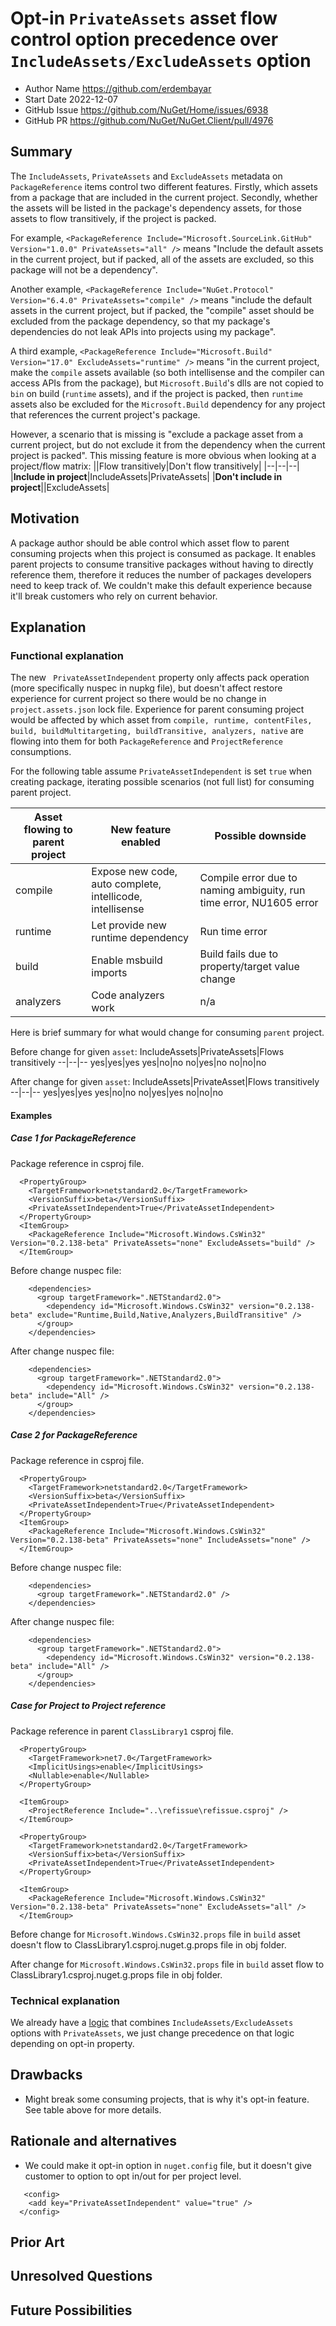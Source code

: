 # Opt-in `PrivateAssets` asset flow control option precedence over `IncludeAssets/ExcludeAssets` option

- Author Name <https://github.com/erdembayar>
- Start Date 2022-12-07
- GitHub Issue <https://github.com/NuGet/Home/issues/6938>
- GitHub PR <https://github.com/NuGet/NuGet.Client/pull/4976>

## Summary

<!-- One-paragraph description of the proposal. -->
The `IncludeAssets`, `PrivateAssets` and `ExcludeAssets` metadata on `PackageReference` items control two different features. Firstly, which assets from a package that are included in the current project. Secondly, whether the assets will be listed in the package's dependency assets, for those assets to flow transitively, if the project is packed.

For example, `<PackageReference Include="Microsoft.SourceLink.GitHub" Version="1.0.0" PrivateAssets="all" />` means "Include the default assets in the current project, but if packed, all of the assets are excluded, so this package will not be a dependency".

Another example, `<PackageReference Include="NuGet.Protocol" Version="6.4.0" PrivateAssets="compile" />` means "include the default assets in the current project, but if packed, the "compile" asset should be excluded from the package dependency, so that my package's dependencies do not leak APIs into projects using my package".

A third example, `<PackageReference Include="Microsoft.Build" Version="17.0" ExcludeAssets="runtime" />` means "in the current project, make the `compile` assets available (so both intellisense and the compiler can access APIs from the package), but `Microsoft.Build`'s dlls are not copied to `bin` on build (`runtime` assets), and if the project is packed, then `runtime` assets also be excluded for the `Microsoft.Build` dependency for any project that references the current project's package.

However, a scenario that is missing is "exclude a package asset from a current project, but do not exclude it from the dependency when the current project is packed". This missing feature is more obvious when looking at a project/flow matrix:
||Flow transitively|Don't flow transitively|
|--|--|--|
|**Include in project**|IncludeAssets|PrivateAssets|
|**Don't include in project**||ExcludeAssets|

## Motivation

<!-- Why are we doing this? What pain points does this solve? What is the expected outcome? -->
A package author should be able control which asset flow to parent consuming projects when this project is consumed as package. It enables parent projects to consume transitive packages without having to directly reference them, therefore it reduces the number of packages developers need to keep track of.
We couldn't make this default experience because it'll break customers who rely on current behavior.

## Explanation

### Functional explanation

<!-- Explain the proposal as if it were already implemented and you're teaching it to another person. -->
<!-- Introduce new concepts, functional designs with real life examples, and low-fidelity mockups or  pseudocode to show how this proposal would look. -->
The new ` PrivateAssetIndependent` property only affects pack operation (more specifically nuspec in nupkg file), but doesn't affect restore experience for current project so there would be no change in `project.assets.json` lock file.
Experience for parent consuming project would be affected by which asset from `compile, runtime, contentFiles, build, buildMultitargeting, buildTransitive, analyzers, native` are flowing into them for both `PackageReference` and `ProjectReference` consumptions.

For the following table assume `PrivateAssetIndependent` is set `true` when creating package, iterating possible scenarios (not full list) for consuming parent project.

| Asset flowing to parent project | New feature enabled | Possible downside |
|-----------------------|--------------|-----------------|
| compile | Expose new code, auto complete, intellicode, intellisense | Compile error due to naming ambiguity, run time error, NU1605 error |
| runtime | Let provide new runtime dependency | Run time error |
| build | Enable msbuild imports | Build fails due to property/target value change |
| analyzers | Code analyzers work | n/a |

Here is brief summary for what would change for consuming `parent` project.

Before change for given `asset`:
IncludeAssets|PrivateAssets|Flows transitively
--|--|--
yes|yes|yes
yes|no|no
no|yes|no
no|no|no

After change for given `asset`:
IncludeAssets|PrivateAsset|Flows transitively
--|--|--
yes|yes|yes
yes|no|no
no|yes|yes
no|no|no

#### Examples

##### Case 1 for PackageReference

Package reference in csproj file.

```.net
  <PropertyGroup>
    <TargetFramework>netstandard2.0</TargetFramework>
    <VersionSuffix>beta</VersionSuffix>
    <PrivateAssetIndependent>True</PrivateAssetIndependent>
  </PropertyGroup>
  <ItemGroup>
    <PackageReference Include="Microsoft.Windows.CsWin32" Version="0.2.138-beta" PrivateAssets="none" ExcludeAssets="build" />
  </ItemGroup>
```

Before change nuspec file:

```.net
    <dependencies>
      <group targetFramework=".NETStandard2.0">
        <dependency id="Microsoft.Windows.CsWin32" version="0.2.138-beta" exclude="Runtime,Build,Native,Analyzers,BuildTransitive" />
      </group>
    </dependencies>
```

After change nuspec file:

```.net
    <dependencies>
      <group targetFramework=".NETStandard2.0">
        <dependency id="Microsoft.Windows.CsWin32" version="0.2.138-beta" include="All" />
      </group>
    </dependencies>
```

##### Case 2 for PackageReference

Package reference in csproj file.

```.net
  <PropertyGroup>
    <TargetFramework>netstandard2.0</TargetFramework>
    <VersionSuffix>beta</VersionSuffix>
    <PrivateAssetIndependent>True</PrivateAssetIndependent>
  </PropertyGroup>
  <ItemGroup>
    <PackageReference Include="Microsoft.Windows.CsWin32" Version="0.2.138-beta" PrivateAssets="none" IncludeAssets="none" />    
  </ItemGroup>
```

Before change nuspec file:

```.net
    <dependencies>
      <group targetFramework=".NETStandard2.0" />
    </dependencies>
```

After change nuspec file:

```.net
    <dependencies>
      <group targetFramework=".NETStandard2.0">
        <dependency id="Microsoft.Windows.CsWin32" version="0.2.138-beta" include="All" />
      </group>
    </dependencies>
```

##### Case for Project to Project reference

Package reference in parent `ClassLibrary1` csproj file.

```.net
  <PropertyGroup>
    <TargetFramework>net7.0</TargetFramework>
    <ImplicitUsings>enable</ImplicitUsings>
    <Nullable>enable</Nullable>
  </PropertyGroup>

  <ItemGroup>
    <ProjectReference Include="..\refissue\refissue.csproj" />
  </ItemGroup>
```

```.net
  <PropertyGroup>
    <TargetFramework>netstandard2.0</TargetFramework>
    <VersionSuffix>beta</VersionSuffix>
    <PrivateAssetIndependent>True</PrivateAssetIndependent>
  </PropertyGroup>

  <ItemGroup>
    <PackageReference Include="Microsoft.Windows.CsWin32" Version="0.2.138-beta" PrivateAssets="none" ExcludeAssets="all" />
  </ItemGroup>
```

Before change for `Microsoft.Windows.CsWin32.props` file in `build` asset doesn't flow to ClassLibrary1.csproj.nuget.g.props file in obj folder.

After change for `Microsoft.Windows.CsWin32.props` file in `build` asset flow to ClassLibrary1.csproj.nuget.g.props file in obj folder.

### Technical explanation

We already have a [logic](hhttps://github.com/NuGet/NuGet.Client/blob/380415d812681ebf1c8aa0bc21533d4710514fc3/src/NuGet.Core/NuGet.Commands/CommandRunners/PackCommandRunner.cs#L577-L582) that combines `IncludeAssets/ExcludeAssets` options with `PrivateAssets`, we just change precedence on that logic depending on opt-in property.

## Drawbacks

<!-- Why should we not do this? -->
- Might break some consuming projects, that is why it's opt-in feature. See table above for more details.

## Rationale and alternatives

<!-- Why is this the best design compared to other designs? -->
<!-- What other designs have been considered and why weren't they chosen? -->
<!-- What is the impact of not doing this? -->
- We could make it opt-in option in `nuget.config` file, but it doesn't give customer to option to opt in/out for per project level.

```.net
   <config>
    <add key="PrivateAssetIndependent" value="true" />
  </config>
```

## Prior Art

<!-- What prior art, both good and bad are related to this proposal? -->
<!-- Do other features exist in other ecosystems and what experience have their community had? -->
<!-- What lessons from other communities can we learn from? -->
<!-- Are there any resources that are relevant to this proposal? -->

## Unresolved Questions

<!-- What parts of the proposal do you expect to resolve before this gets accepted? -->
<!-- What parts of the proposal need to be resolved before the proposal is stabilized? -->
<!-- What related issues would you consider out of scope for this proposal but can be addressed in the future? -->

## Future Possibilities

<!-- What future possibilities can you think of that this proposal would help with? -->
